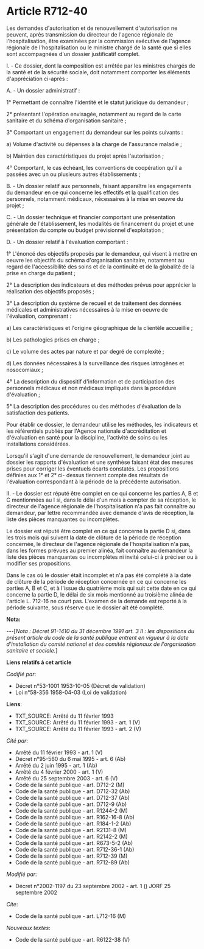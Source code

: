 # Article R712-40

Les demandes d'autorisation et de renouvellement d'autorisation ne peuvent, après transmission du directeur de l'agence
régionale de l'hospitalisation, être examinées par la commission exécutive de l'agence régionale de l'hospitalisation ou le
ministre chargé de la santé que si elles sont accompagnées d'un dossier justificatif complet.

I. - Ce dossier, dont la composition est arrêtée par les ministres chargés de la santé et de la sécurité sociale, doit
notamment comporter les éléments d'appréciation ci-après :

A. - Un dossier administratif :

1° Permettant de connaître l'identité et le statut juridique du demandeur ;

2° présentant l'opération envisagée, notamment au regard de la carte sanitaire et du schéma d'organisation sanitaire ;

3° Comportant un engagement du demandeur sur les points suivants :

a) Volume d'activité ou dépenses à la charge de l'assurance maladie ;

b) Maintien des caractéristiques du projet après l'autorisation ;

4° Comportant, le cas échéant, les conventions de coopération qu'il a passées avec un ou plusieurs autres établissements ;

B. - Un dossier relatif aux personnels, faisant apparaître les engagements du demandeur en ce qui concerne les effectifs et
la qualification des personnels, notamment médicaux, nécessaires à la mise en oeuvre du projet ;

C. - Un dossier technique et financier comportant une présentation générale de l'établissement, les modalités de financement
du projet et une présentation du compte ou budget prévisionnel d'exploitation ;

D. - Un dossier relatif à l'évaluation comportant :

1° L'énoncé des objectifs proposés par le demandeur, qui visent à mettre en oeuvre les objectifs du schéma d'organisation
sanitaire, notamment au regard de l'accessibilité des soins et de la continuité et de la globalité de la prise en charge du
patient ;

2° La description des indicateurs et des méthodes prévus pour apprécier la réalisation des objectifs proposés ;

3° La description du système de recueil et de traitement des données médicales et administratives nécessaires à la mise en
oeuvre de l'évaluation, comprenant :

a) Les caractéristiques et l'origine géographique de la clientèle accueillie ;

b) Les pathologies prises en charge ;

c) Le volume des actes par nature et par degré de complexité ;

d) Les données nécessaires à la surveillance des risques iatrogènes et nosocomiaux ;

4° La description du dispositif d'information et de participation des personnels médicaux et non médicaux impliqués dans la
procédure d'évaluation ;

5° La description des procédures ou des méthodes d'évaluation de la satisfaction des patients.

Pour établir ce dossier, le demandeur utilise les méthodes, les indicateurs et les référentiels publiés par l'Agence
nationale d'accréditation et d'évaluation en santé pour la discipline, l'activité de soins ou les installations considérées.

Lorsqu'il s'agit d'une demande de renouvellement, le demandeur joint au dossier les rapports d'évaluation et une synthèse
faisant état des mesures prises pour corriger les éventuels écarts constatés. Les propositions définies aux 1° et 2° ci-
dessus tiennent compte des résultats de l'évaluation correspondant à la période de la précédente autorisation.

II. - Le dossier est réputé être complet en ce qui concerne les parties A, B et C mentionnées au I si, dans le délai d'un
mois à compter de sa réception, le directeur de l'agence régionale de l'hospitalisation n'a pas fait connaître au demandeur,
par lettre recommandée avec demande d'avis de réception, la liste des pièces manquantes ou incomplètes.

Le dossier est réputé être complet en ce qui concerne la partie D si, dans les trois mois qui suivent la date de clôture de
la période de réception concernée, le directeur de l'agence régionale de l'hospitalisation n'a pas, dans les formes prévues
au premier alinéa, fait connaître au demandeur la liste des pièces manquantes ou incomplètes ni invité celui-ci à préciser ou
à modifier ses propositions.

Dans le cas où le dossier était incomplet et n'a pas été complété à la date de clôture de la période de réception concernée
en ce qui concerne les parties A, B et C, et à l'issue du quatrième mois qui suit cette date en ce qui concerne la partie D,
le délai de six mois mentionné au troisième alinéa de l'article L. 712-16 ne court pas. L'examen de la demande est reporté à
la période suivante, sous réserve que le dossier ait été complété.

**Nota:**

---[*Nota : Décret 91-1410 du 31 décembre 1991 art. 3 II : les dispositions du présent article du code de la santé publique
entrent en vigueur à la date d'installation du comité national et des comités régionaux de l'organisation sanitaire et
sociale.*]

**Liens relatifs à cet article**

_Codifié par_:

  - Décret n°53-1001 1953-10-05 (Décret de validation)
  - Loi n°58-356 1958-04-03 (Loi de validation)

**Liens**:

  - TXT_SOURCE: Arrêté du 11 février 1993
  - TXT_SOURCE: Arrêté du 11 février 1993 - art. 1 (V)
  - TXT_SOURCE: Arrêté du 11 février 1993 - art. 2 (V)

_Cité par_:

  - Arrêté du 11 février 1993 - art. 1 (V)
  - Décret n°95-560 du 6 mai 1995 - art. 6 (Ab)
  - Arrêté du 2 juin 1995 - art. 1 (Ab)
  - Arrêté du 4 février 2000 - art. 1 (V)
  - Arrêté du 25 septembre 2003 - art. 6 (V)
  - Code de la santé publique - art. D712-2 (M)
  - Code de la santé publique - art. D712-32 (Ab)
  - Code de la santé publique - art. D712-37 (Ab)
  - Code de la santé publique - art. D712-9 (Ab)
  - Code de la santé publique - art. R1244-2 (M)
  - Code de la santé publique - art. R162-16-8 (Ab)
  - Code de la santé publique - art. R184-1-2 (Ab)
  - Code de la santé publique - art. R2131-8 (M)
  - Code de la santé publique - art. R2142-2 (M)
  - Code de la santé publique - art. R673-5-2 (Ab)
  - Code de la santé publique - art. R712-36-1 (Ab)
  - Code de la santé publique - art. R712-39 (M)
  - Code de la santé publique - art. R712-89 (Ab)

_Modifié par_:

  - Décret n°2002-1197 du 23 septembre 2002 - art. 1 () JORF 25 septembre 2002

_Cite_:

  - Code de la santé publique - art. L712-16 (M)

_Nouveaux textes_:

  - Code de la santé publique - art. R6122-38 (V)
